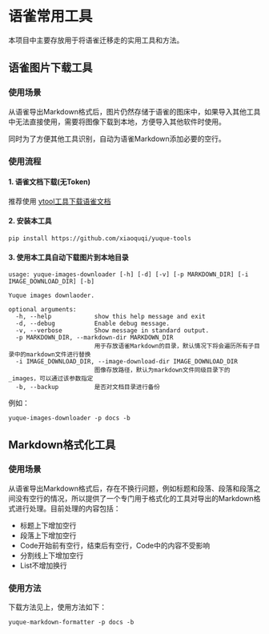 # 语雀常用工具

本项目中主要存放用于将语雀迁移走的实用工具和方法。

## 语雀图片下载工具

### 使用场景

从语雀导出Markdown格式后，图片仍然存储于语雀的图床中，如果导入其他工具中无法直接使用，需要将图像下载到本地，方便导入其他软件时使用。

同时为了方便其他工具识别，自动为语雀Markdown添加必要的空行。

### 使用流程

#### 1. 语雀文档下载(无Token)

推荐使用 [ytool工具下载语雀文档](https://github.com/vannvan/yuque-tools/blob/main/packages/yuque-tools-cli/README.md#%E4%BD%BF%E7%94%A8%E6%96%B9%E5%BC%8F)

#### 2. 安装本工具

```
pip install https://github.com/xiaoquqi/yuque-tools
```

#### 3. 使用本工具自动下载图片到本地目录

```
usage: yuque-images-downloader [-h] [-d] [-v] [-p MARKDOWN_DIR] [-i IMAGE_DOWNLOAD_DIR] [-b]

Yuque images downlaoder.

optional arguments:
  -h, --help            show this help message and exit
  -d, --debug           Enable debug message.
  -v, --verbose         Show message in standard output.
  -p MARKDOWN_DIR, --markdown-dir MARKDOWN_DIR
                        用于存放语雀Markdown的目录，默认情况下将会遍历所有子目录中的markdown文件进行替换
  -i IMAGE_DOWNLOAD_DIR, --image-download-dir IMAGE_DOWNLOAD_DIR
                        图像存放路径，默认为markdown文件同级目录下的_images，可以通过该参数指定
  -b, --backup          是否对文档目录进行备份
```

例如：

```
yuque-images-downloader -p docs -b
```

## Markdown格式化工具

### 使用场景

从语雀导出Markdown格式后，存在不换行问题，例如标题和段落、段落和段落之间没有空行的情况，所以提供了一个专门用于格式化的工具对导出的Markdown格式进行处理。目前处理的内容包括：

* 标题上下增加空行
* 段落上下增加空行
* Code开始前有空行，结束后有空行，Code中的内容不受影响
* 分割线上下增加空行
* List不增加换行


### 使用方法

下载方法见上，使用方法如下：

```
yuque-markdown-formatter -p docs -b
```
